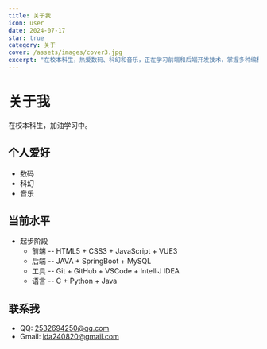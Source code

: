 ```yaml
---
title: 关于我
icon: user
date: 2024-07-17
star: true
category: 关于
cover: /assets/images/cover3.jpg
excerpt: "在校本科生，热爱数码、科幻和音乐，正在学习前端和后端开发技术，掌握多种编程语言和开发工具。"
---
```


# 关于我

在校本科生，加油学习中。

## 个人爱好

- 数码
- 科幻
- 音乐

## 当前水平

- 起步阶段
    - 前端 -- HTML5 + CSS3 + JavaScript + VUE3
    - 后端 -- JAVA + SpringBoot + MySQL
    - 工具 -- Git + GitHub + VSCode + IntelliJ IDEA
    - 语言 -- C + Python + Java

## 联系我

- QQ: 2532694250@qq.com
- Gmail: lda240820@gmail.com